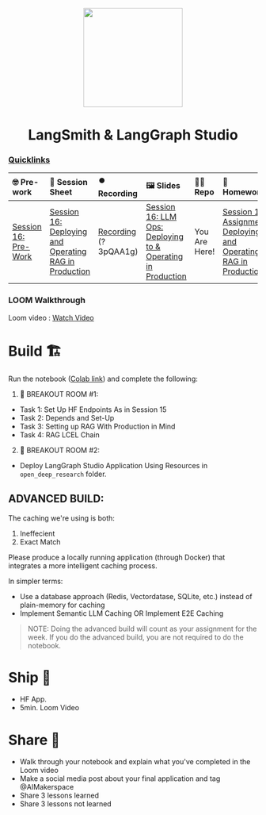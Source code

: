 <p align = "center" draggable=”false” ><img src="https://github.com/AI-Maker-Space/LLM-Dev-101/assets/37101144/d1343317-fa2f-41e1-8af1-1dbb18399719" 
     width="200px"
     height="auto"/>
</p>

## <h1 align="center" id="heading">LangSmith & LangGraph Studio</h1>

### [Quicklinks](https://github.com/AI-Maker-Space/AIE5/00_AIM_Quicklinks)

| 🤓 Pre-work | 📰 Session Sheet | ⏺️ Recording     | 🖼️ Slides        | 👨‍💻 Repo         | 📝 Homework      | 📁 Feedback       |
|:-----------------|:-----------------|:-----------------|:-----------------|:-----------------|:-----------------|:-----------------|
| [Session 16: Pre-Work](https://www.notion.so/Session-16-Deploying-and-Operating-RAG-in-Production-189cd547af3d80bfb5d4fbd5dcf74699?pvs=4#1aecd547af3d80208a18e0bcb3a95c50)| [Session 16: Deploying and Operating RAG in Production](https://www.notion.so/Session-16-Deploying-and-Operating-RAG-in-Production-189cd547af3d80bfb5d4fbd5dcf74699) | [Recording](https://us02web.zoom.us/rec/share/-hIkx9NLIftJq6ms1wSU_dQb9OrEqrAyFkiv3IAQ5wRXjhKL55dSJGGW0ZQAwmck.HsK8jCAhrJ2WnbwW)  (?3pQAA1g)| [Session 16: LLM Ops: Deploying to & Operating in Production](https://www.canva.com/design/DAGg-IJ-Ezw/d2Bi3DBrOUr74odnIEtRqQ/edit?utm_content=DAGg-IJ-Ezw&utm_campaign=designshare&utm_medium=link2&utm_source=sharebutton) | You Are Here!| [Session 16 Assignment: Deploying and Operating RAG in Production](https://forms.gle/wWjwSRjbcNRiR8cWA)| [AIE5 Feedback 3/6](https://forms.gle/CVwrtQLEfMNa4wAfA) |

### LOOM Walkthrough

 Loom video : [Watch Video](https://www.loom.com/share/776199ce8e43406a89b6293a9281fe15?sid=0ea4d75e-db9e-4814-a292-0638cb9f6364)

# Build 🏗️

Run the notebook ([Colab link](https://colab.research.google.com/drive/1YsYbNpH7VrqAGdv8aBWGuRDu8biknL_w?usp=sharing)) and complete the following:

1. 🤝 BREAKOUT ROOM #1:
  - Task 1: Set Up HF Endpoints As in Session 15
  - Task 2: Depends and Set-Up
  - Task 3: Setting up RAG With Production in Mind
  - Task 4: RAG LCEL Chain
2. 🤝 BREAKOUT ROOM #2:
  - Deploy LangGraph Studio Application Using Resources in `open_deep_research` folder. 

## ADVANCED BUILD:

The caching we're using is both: 

1. Ineffecient
2. Exact Match

Please produce a locally running application (through Docker) that integrates a more intelligent caching process.

In simpler terms: 

- Use a database approach (Redis, Vectordatase, SQLite, etc.) instead of plain-memory for caching
- Implement Semantic LLM Caching OR Implement E2E Caching

> NOTE: Doing the advanced build will count as your assignment for the week. If you do the advanced build, you are not required to do the notebook.

# Ship 🚢

- HF App.
- 5min. Loom Video

# Share 🚀
- Walk through your notebook and explain what you've completed in the Loom video
- Make a social media post about your final application and tag @AIMakerspace
- Share 3 lessons learned
- Share 3 lessons not learned
